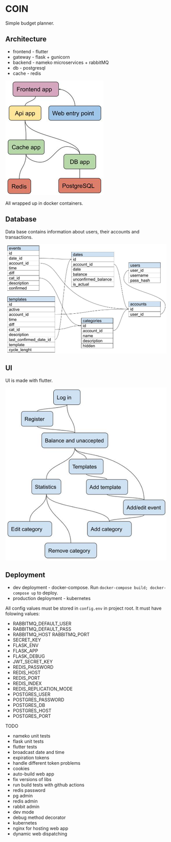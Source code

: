 # COIN
Simple budget planner.

## Architecture
* frontend - flutter
* gateway - flask + gunicorn
* backend - nameko microservices + rabbitMQ
* db - postgresql
* cache - redis

![Containers](doc/structure.jpg)

All wrapped up in docker containers.

## Database
Data base contains information about users, their accounts and transactions. 

![DB structure](doc/db_structure.jpg)

## UI
UI is made with flutter.

![DB structure](doc/ui_structure.jpg)

## Deployment
* dev deployment - docker-compose. Run `docker-compose build; docker-compose up` to deploy.
* production deployment - kubernetes

All config values must be stored in `config.env` in project root. It must have folowing values:

* RABBITMQ_DEFAULT_USER
* RABBITMQ_DEFAULT_PASS
* RABBITMQ_HOST RABBITMQ_PORT
* SECRET_KEY
* FLASK_ENV
* FLASK_APP
* FLASK_DEBUG
* JWT_SECRET_KEY
* REDIS_PASSWORD
* REDIS_HOST
* REDIS_PORT
* REDIS_INDEX
* REDIS_REPLICATION_MODE
* POSTGRES_USER
* POSTGRES_PASSWORD
* POSTGRES_DB
* POSTGRES_HOST
* POSTGRES_PORT

TODO
* nameko unit tests
* flask unit tests
* flutter tests
* broadcast date and time
* expiration tokens
* handle different token problems
* cookies
* auto-build web app
* fix versions of libs
* run build tests with github actions
* redis password
* pg admin
* redis admin
* rabbit admin
* dev mode
* debug method decorator
* kubernetes
* nginx for hosting web app
* dynamic web dispatching